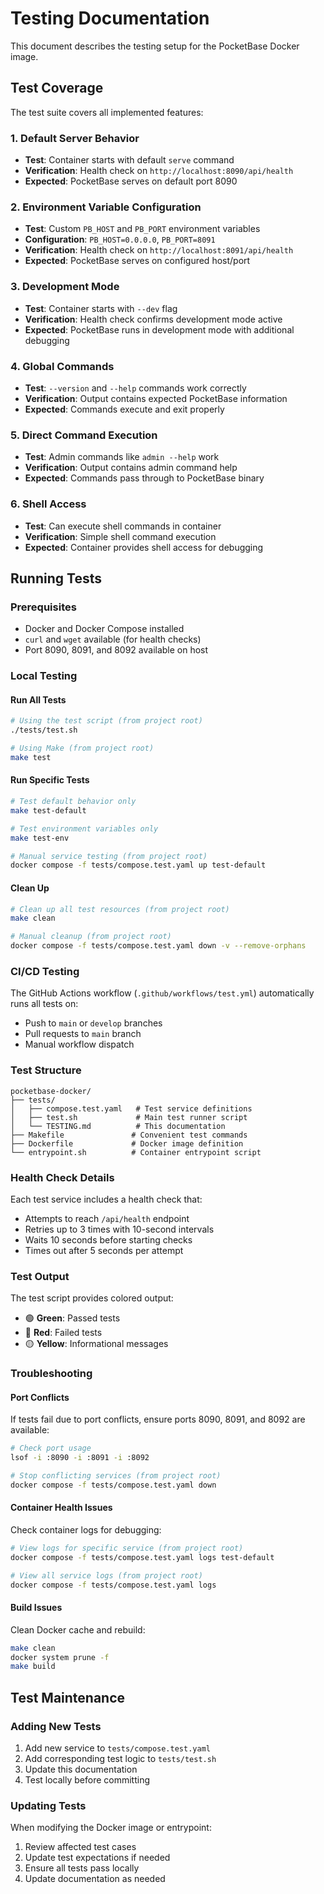 # Testing Documentation

This document describes the testing setup for the PocketBase Docker image.

## Test Coverage

The test suite covers all implemented features:

### 1. Default Server Behavior

- **Test**: Container starts with default `serve` command
- **Verification**: Health check on `http://localhost:8090/api/health`
- **Expected**: PocketBase serves on default port 8090

### 2. Environment Variable Configuration

- **Test**: Custom `PB_HOST` and `PB_PORT` environment variables
- **Configuration**: `PB_HOST=0.0.0.0`, `PB_PORT=8091`
- **Verification**: Health check on `http://localhost:8091/api/health`
- **Expected**: PocketBase serves on configured host/port

### 3. Development Mode

- **Test**: Container starts with `--dev` flag
- **Verification**: Health check confirms development mode active
- **Expected**: PocketBase runs in development mode with additional debugging

### 4. Global Commands

- **Test**: `--version` and `--help` commands work correctly
- **Verification**: Output contains expected PocketBase information
- **Expected**: Commands execute and exit properly

### 5. Direct Command Execution

- **Test**: Admin commands like `admin --help` work
- **Verification**: Output contains admin command help
- **Expected**: Commands pass through to PocketBase binary

### 6. Shell Access

- **Test**: Can execute shell commands in container
- **Verification**: Simple shell command execution
- **Expected**: Container provides shell access for debugging

## Running Tests

### Prerequisites

- Docker and Docker Compose installed
- `curl` and `wget` available (for health checks)
- Port 8090, 8091, and 8092 available on host

### Local Testing

#### Run All Tests

```bash
# Using the test script (from project root)
./tests/test.sh

# Using Make (from project root)
make test
```

#### Run Specific Tests

```bash
# Test default behavior only
make test-default

# Test environment variables only
make test-env

# Manual service testing (from project root)
docker compose -f tests/compose.test.yaml up test-default
```

#### Clean Up

```bash
# Clean up all test resources (from project root)
make clean

# Manual cleanup (from project root)
docker compose -f tests/compose.test.yaml down -v --remove-orphans
```

### CI/CD Testing

The GitHub Actions workflow (`.github/workflows/test.yml`) automatically runs all tests on:

- Push to `main` or `develop` branches
- Pull requests to `main` branch
- Manual workflow dispatch

### Test Structure

```
pocketbase-docker/
├── tests/
│   ├── compose.test.yaml   # Test service definitions
│   ├── test.sh             # Main test runner script
│   └── TESTING.md          # This documentation
├── Makefile               # Convenient test commands
├── Dockerfile             # Docker image definition
└── entrypoint.sh          # Container entrypoint script
```

### Health Check Details

Each test service includes a health check that:

- Attempts to reach `/api/health` endpoint
- Retries up to 3 times with 10-second intervals
- Waits 10 seconds before starting checks
- Times out after 5 seconds per attempt

### Test Output

The test script provides colored output:

- 🟢 **Green**: Passed tests
- 🔴 **Red**: Failed tests
- 🟡 **Yellow**: Informational messages

### Troubleshooting

#### Port Conflicts

If tests fail due to port conflicts, ensure ports 8090, 8091, and 8092 are available:

```bash
# Check port usage
lsof -i :8090 -i :8091 -i :8092

# Stop conflicting services (from project root)
docker compose -f tests/compose.test.yaml down
```

#### Container Health Issues

Check container logs for debugging:

```bash
# View logs for specific service (from project root)
docker compose -f tests/compose.test.yaml logs test-default

# View all service logs (from project root)
docker compose -f tests/compose.test.yaml logs
```

#### Build Issues

Clean Docker cache and rebuild:

```bash
make clean
docker system prune -f
make build
```

## Test Maintenance

### Adding New Tests

1. Add new service to `tests/compose.test.yaml`
2. Add corresponding test logic to `tests/test.sh`
3. Update this documentation
4. Test locally before committing

### Updating Tests

When modifying the Docker image or entrypoint:

1. Review affected test cases
2. Update test expectations if needed
3. Ensure all tests pass locally
4. Update documentation as needed
